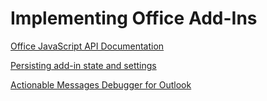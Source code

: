 # Implementing Office Add-Ins

[Office JavaScript API Documentation](https://docs.microsoft.com/en-us/office/dev/add-ins/reference/javascript-api-for-office)

[Persisting add-in state and settings](https://docs.microsoft.com/en-us/office/dev/add-ins/develop/persisting-add-in-state-and-settings)

[Actionable Messages Debugger for Outlook](https://appsource.microsoft.com/de-at/product/office/wa104381686)
